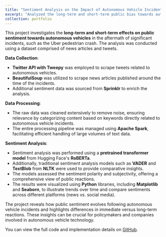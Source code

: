 ```yaml
---
title: "Sentiment Analysis on the Impact of Autonomous Vehicle Incidents"
excerpt: "Analyzed the long-term and short-term public bias towards autonomous vehicles following incidents like the Uber pedestrian crash. Utilized advanced NLP techniques, including transformers and traditional sentiment analysis models, on data scraped from news articles and Twitter. Processed data using Apache Spark and visualized insights with Python.<br/><img src='/images/SA.jpg'>"
collection: portfolio
---
```


This project investigates the **long-term and short-term effects on public sentiment towards autonomous vehicles** in the aftermath of significant incidents, such as the Uber pedestrian crash. The analysis was conducted using a dataset comprised of news articles and tweets.

**Data Collection**: 
- **Twitter API with Tweepy** was employed to scrape tweets related to autonomous vehicles.
- **BeautifulSoup** was utilized to scrape news articles published around the time of the incidents.
- Additional sentiment data was sourced from **Sprinklr** to enrich the analysis.

**Data Processing**:
- The raw data was cleaned extensively to remove noise, ensuring relevance by categorizing content based on keywords directly related to autonomous vehicle incidents.
- The entire processing pipeline was managed using **Apache Spark**, facilitating efficient handling of large volumes of text data.

**Sentiment Analysis**:
- Sentiment analysis was performed using a **pretrained transformer model** from Hugging Face's **RoBERTa**.
- Additionally, traditional sentiment analysis models such as **VADER** and **TextBlob** from **NLTK** were used to provide comparative insights.
- The models assessed the sentiment polarity and subjectivity, offering a comprehensive view of public reactions.
- The results were visualized using **Python** libraries, including **Matplotlib** and **Seaborn**, to illustrate trends over time and compare sentiments across different platforms (news vs. social media).

The project reveals how public sentiment evolves following autonomous vehicle incidents and highlights differences in immediate versus long-term reactions. These insights can be crucial for policymakers and companies involved in autonomous vehicle technology.

You can view the full code and implementation details on [GitHub](https://github.com/VishnuSaiKarthikGindi/Sentiment-Analysis-on-autonomous-vehicle-technology-using-tweets).